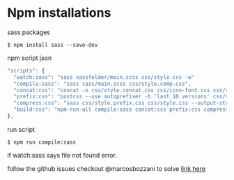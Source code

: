 # Npm installations



sass packages

```text
$ npm install sass --save-dev
```

npm script json

```javascript
"scripts": {
  "watch:sass": "sass sassfolder/main.scss css/style.css -w"
  "compile:sass": "sass sass/main.scss css/style.comp.css",
  "concat:css": "concat -o css/style.concat.css css/icon-font.css css/style.comp.css",
  "prefix:css": "postcss --use autoprefixer -b 'last 10 versions' css/style.concat.css -o css/style.prefix.css",
  "compress:css": "sass css/style.prefix.css css/style.css --output-style compressed",
  "build:css": "npm-run-all compile:sass concat:css prefix:css compress:css"
},
```

run script

```text
$ npm run compile:sass
```

if watch:sass says file not found error. 

follow the github issues checkout @marcosbozzani to solve [link here](https://github.com/sass/node-sass/issues/2022)

